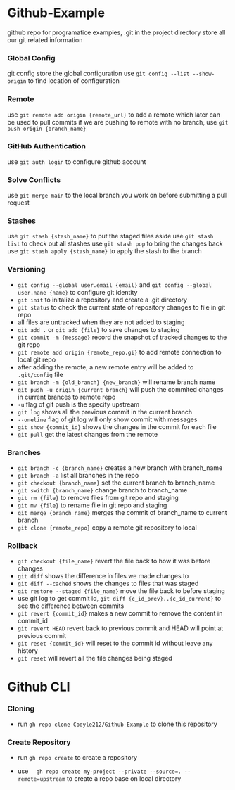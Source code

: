 # Github-Example

github repo for programatice examples, .git in the project directory store all our git related information

### Global Config

git config store the global configuration
use `git config --list --show-origin` to find location of configuration

### Remote

use `git remote add origin {remote_url}` to add a remote which later can be used to pull commits
if we are pushing to remote with no branch, use `git push origin {branch_name}`

### GitHub Authentication

use `git auth login` to configure github account

### Solve Conflicts

use `git merge main` to the local branch you work on before submitting a pull request

### Stashes

use `git stash {stash_name}` to put the staged files aside
use `git stash list` to check out all stashes
use `git stash pop` to bring the changes back
use `git stash apply {stash_name}` to apply the stash to the branch

### Versioning

- `git config --global user.email {email}` and `git config --global user.nane {name}` to configure git identity
- `git init` to initalize a repository and create a .git directory
- `git status` to check the current state of repository changes to file in git repo
- all files are untracked when they are not added to staging
- `git add .` or `git add {file}` to save changes to staging
- `git commit -m {message}` record the snapshot of tracked changes to the git repo
- `git remote add origin {remote_repo.gi}` to add remote connection to local git repo
- after adding the remote, a new remote entry will be added to `.git/config` file
- `git branch -m {old_branch} {new_branch}` will rename branch name
- `git push -u origin {current_branch}` will push the commited changes in current brances to remote repo
- `-u` flag of git push is the specify upstream
- `git log` shows all the previous commit in the current branch
- `--oneline` flag of git log will only show commit with messages
- `git show {commit_id}` shows the changes in the commit for each file
- `git pull` get the latest changes from the remote

### Branches

- `git branch -c {branch_name}` creates a new branch with branch_name
- `git branch -a` list all branches in the repo
- `git checkout {branch_name}` set the current branch to branch_name
- `git switch {branch_name}` change branch to branch_name
- `git rm {file}` to remove files from git repo and staging
- `git mv {file}` to rename file in git repo and staging
- `git merge {branch_name}` merges the commit of branch_name to current branch
- `git clone {remote_repo}` copy a remote git repository to local

### Rollback

- `git checkout {file_name}` revert the file back to how it was before changes
- `git diff` shows the difference in files we made changes to
- `git diff --cached` shows the changes to files that was staged
- `git restore --staged {file_name}` move the file back to before staging
- use git log to get commit id, `git diff {c_id_prev}..{c_id_current}` to see the difference between commits
- `git revert {commit_id}` makes a new commit to remove the content in commit_id
- `git revert HEAD` revert back to previous commit and HEAD will point at previous commit
- `git reset {commit_id}` will reset to the commit id without leave any history
- `git reset` will revert all the file changes being staged

# Github CLI

### Cloning

- run `gh repo clone Codyle212/Github-Example` to clone this repository

### Create Repository

- run `gh repo create` to create a repository

- use `  gh repo create my-project --private --source=. --remote=upstream` to create a repo base on local directory
